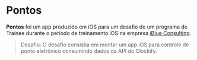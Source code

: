 # Pontos

__Pontos__ foi um app produzido em iOS para um desafio de um programa de Trainee durante o período de treinamento iOS na empresa [iBlue Consulting](http://www.iblueconsulting.com.br/#!/home).

> Desafio:
O desafio consistia em montar um app iOS para controle de ponto eletrônico consumindo dados da API do Clockify.


